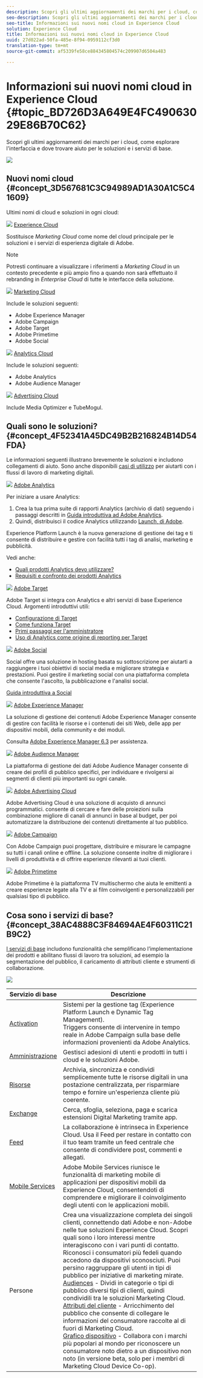 ```yaml
---
description: Scopri gli ultimi aggiornamenti dei marchi per i cloud, come esplorare l'interfaccia e dove trovare aiuto per le soluzioni e i servizi di base.
seo-description: Scopri gli ultimi aggiornamenti dei marchi per i cloud, come esplorare l'interfaccia e dove trovare aiuto per le soluzioni e i servizi di base.
seo-title: Informazioni sui nuovi nomi cloud in Experience Cloud
solution: Experience Cloud
title: Informazioni sui nuovi nomi cloud in Experience Cloud
uuid: 27d022ad-50fa-485e-8f94-0959112cf3d0
translation-type: tm+mt
source-git-commit: af5339fe58ce884345804574c209907d6504a483

---
```



# Informazioni sui nuovi nomi cloud in Experience Cloud {#topic_BD726D3A649E4FC49063029E86B70C62}

Scopri gli ultimi aggiornamenti dei marchi per i cloud, come esplorare l'interfaccia e dove trovare aiuto per le soluzioni e i servizi di base.

![](assets/cloud-pulldown.png)

## Nuovi nomi cloud {#concept_3D567681C3C94989AD1A30A1C5C41609}

Ultimi nomi di cloud e soluzioni in ogni cloud:

![](assets/experience_cloud_appicon_32.png) [Experience Cloud](https://www.adobe.com/experience-cloud.html?promoid=FZPQZ2HS&mv=other)

Sostituisce *Marketing Cloud* come nome del cloud principale per le soluzioni e i servizi di esperienza digitale di Adobe.

>[!NOTE]
>
>Potresti continuare a visualizzare i riferimenti a *Marketing Cloud* in un contesto precedente e più ampio fino a quando non sarà effettuato il rebranding in *Enterprise Cloud* di tutte le interfacce della soluzione.

![](assets/marketingcloud_32.png) [Marketing Cloud](https://www.adobe.com/marketing-cloud.html)

Include le soluzioni seguenti:

* Adobe Experience Manager
* Adobe Campaign
* Adobe Target
* Adobe Primetime
* Adobe Social

![](assets/analyticscloud_appicon_32.png) [Analytics Cloud](https://www.adobe.com/data-analytics-cloud.html)

Include le soluzioni seguenti:

* Adobe Analytics
* Adobe Audience Manager

![](assets/advertisingcloud_appicon_32.png) [Advertising Cloud](https://www.adobe.com/advertising-cloud.html)

Include Media Optimizer e TubeMogul.

## Quali sono le soluzioni? {#concept_4F52341A45DC49B2B216824B14D54FDA}

Le informazioni seguenti illustrano brevemente le soluzioni e includono collegamenti di aiuto. Sono anche disponibili [casi di utilizzo](https://helpx.adobe.com/marketing-cloud/how-to/use-cases.html) per aiutarti con i flussi di lavoro di marketing digitali.

![](assets/mc_analytics_32.png) [Adobe Analytics](https://marketing.adobe.com/resources/help/en_US/reference/)

Per iniziare a usare Analytics:

1. Crea la tua prima suite di rapporti Analytics (archivio di dati) seguendo i passaggi descritti in [Guida introduttiva ad Adobe Analytics](https://marketing.adobe.com/resources/help/en_US/analytics/getting-started/).
1. Quindi, distribuisci il codice Analytics utilizzando [Launch, di Adobe](https://marketing.adobe.com/resources/help/en_US/experience-cloud/launch/).

Experience Platform Launch è la nuova generazione di gestione dei tag e ti consente di distribuire e gestire con facilità tutti i tag di analisi, marketing e pubblicità.

Vedi anche:

* [Quali prodotti Analytics devo utilizzare?](https://marketing.adobe.com/resources/help/en_US/reference/which_analytics_tool.html)
* [Requisiti e confronto dei prodotti Analytics](https://marketing.adobe.com/resources/help/en_US/reference/analytics-product-comparison.html)

![](assets/mc_target_32.png) [Adobe Target](https://marketing.adobe.com/resources/help/en_US/target/)

Adobe Target si integra con Analytics e altri servizi di base Experience Cloud. Argomenti introduttivi utili:

* [Configurazione di Target](https://marketing.adobe.com/resources/help/en_US/target/ov/c_seting_up_target.html)
* [Come funziona Target](https://marketing.adobe.com/resources/help/en_US/target/ov/c_how_target_works.html)
* [Primi passaggi per l'amministratore](https://marketing.adobe.com/resources/help/en_US/target/ov/start_target.html)
* [Uso di Analytics come origine di reporting per Target](https://marketing.adobe.com/resources/help/en_US/target/a4t/a4t.html)

![](assets/mc_social_32.png) [Adobe Social](https://marketing.adobe.com/resources/help/en_US/social/)

Social offre una soluzione in hosting basata su sottoscrizione per aiutarti a raggiungere i tuoi obiettivi di social media e migliorare strategia e prestazioni. Puoi gestire il marketing social con una piattaforma completa che consente l'ascolto, la pubblicazione e l'analisi social.

[Guida introduttiva a Social](https://marketing.adobe.com/resources/help/en_US/social/c_gs.html)

![](assets/mc_experiencemanager_32.png) [Adobe Experience Manager](https://helpx.adobe.com/support/experience-manager/6-3.html)

La soluzione di gestione dei contenuti Adobe Experience Manager consente di gestire con facilità le risorse e i contenuti dei siti Web, delle app per dispositivi mobili, della community e dei moduli.

Consulta [Adobe Experience Manager 6.3](https://helpx.adobe.com/support/experience-manager/6-3.html) per assistenza.

![](assets/mc_audiencemanager_32.png) [Adobe Audience Manager](https://marketing.adobe.com/resources/help/en_US/aam/)

La piattaforma di gestione dei dati Adobe Audience Manager consente di creare dei profili di pubblico specifici, per individuare e rivolgersi ai segmenti di clienti più importanti su ogni canale.

![](assets/mc_optimize_32.png) [Adobe Advertising Cloud](https://marketing.adobe.com/resources/help/en_US/media-optimizer/)

Adobe Advertising Cloud è una soluzione di acquisto di annunci programmatici. consente di cercare e fare delle proiezioni sulla combinazione migliore di canali di annunci in base al budget, per poi automatizzare la distribuzione dei contenuti direttamente al tuo pubblico.

![](assets/mc_campaign_32.png) [Adobe Campaign](https://helpx.adobe.com/support/campaign.html)

Con Adobe Campaign puoi progettare, distribuire e misurare le campagne su tutti i canali online e offline. La soluzione consente inoltre di migliorare i livelli di produttività e di offrire esperienze rilevanti ai tuoi clienti.

![](assets/primetime_app_32.png) [Adobe Primetime](https://help.adobe.com/en_US/primetime/)

Adobe Primetime è la piattaforma TV multischermo che aiuta le emittenti a creare esperienze legate alla TV e ai film coinvolgenti e personalizzabili per qualsiasi tipo di pubblico.

## Cosa sono i servizi di base? {#concept_38AC4888C3F84694AE4F60311C21B9C2}

[I servizi di base](core-services/core-services.md#concept_07ED1D5C64234E77976E6D572E78FB9C) includono funzionalità che semplificano l’implementazione dei prodotti e abilitano flussi di lavoro tra soluzioni, ad esempio la segmentazione del pubblico, il caricamento di attributi cliente e strumenti di collaborazione.

![](assets/core-services.png)

| Servizio di base | Descrizione |
|--- |--- |
| [Activation](activation/activation.md) | Sistemi per la gestione tag (Experience Platform Launch e Dynamic Tag Management).<br>Triggers consente di intervenire in tempo reale in Adobe Campaign sulla base delle informazioni provenienti da Adobe Analytics. |
| [Amministrazione](admin-getting-started/admin-getting-started.md) | Gestisci adesioni di utenti e prodotti in tutti i cloud e le soluzioni Adobe. |
| [Risorse](experience-cloud-assets/experience-cloud-assets.md) | Archivia, sincronizza e condividi semplicemente tutte le risorse digitali in una postazione centralizzata, per risparmiare tempo e fornire un'esperienza cliente più coerente. |
| [Exchange](exchange.md) | Cerca, sfoglia, seleziona, paga e scarica estensioni Digital Marketing tramite app. |
| [Feed](feed.md) | La collaborazione è intrinseca in Experience Cloud. Usa il Feed per restare in contatto con il tuo team tramite un feed centrale che consente di condividere post, commenti e allegati. |
| [Mobile Services](https://marketing.adobe.com/resources/help/en_US/mobile/) | Adobe Mobile Services riunisce le funzionalità di marketing mobile di applicazioni per dispositivi mobili da Experience Cloud, consentendoti di comprendere e migliorare il coinvolgimento degli utenti con le applicazioni mobili. |
| Persone | Crea una visualizzazione completa dei singoli clienti, connettendo dati Adobe e non-Adobe nelle tue soluzioni Experience Cloud. Scopri quali sono i loro interessi mentre interagiscono con i vari punti di contatto. Riconosci i consumatori più fedeli quando accedono da dispositivi sconosciuti. Puoi persino raggruppare gli utenti in tipi di pubblico per iniziative di marketing mirate.<br>[Audiences](audience-library/audience-library.md) - Dividi in categorie o tipi di pubblico diversi tipi di clienti, quindi condividili tra le soluzioni Marketing Cloud.<br>[Attributi del cliente](attributes/attributes.md) - Arricchimento del pubblico che consente di collegare le informazioni del consumatore raccolte al di fuori di Marketing Cloud.<br>[Grafico dispositivo](https://landing.adobe.com/en/na/events/summit/275658-summit-co-op.html) - Collabora con i marchi più popolari al mondo per riconoscere un consumatore noto dietro a un dispositivo non noto (in versione beta, solo per i membri di Marketing Cloud Device Co-op). |
